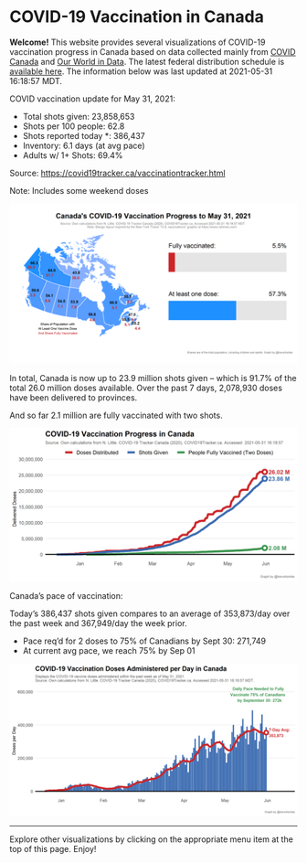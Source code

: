 COVID-19 Vaccination in Canada
==============================

**Welcome!** This website provides several visualizations of COVID-19
vaccination progress in Canada based on data collected mainly from
[COVID Canada](https://covid19tracker.ca/vaccinationtracker.html) and
[Our World in Data](https://ourworldindata.org/covid-vaccinations). The
latest federal distribution schedule is [available
here](https://www.canada.ca/en/public-health/services/diseases/2019-novel-coronavirus-infection/prevention-risks/covid-19-vaccine-treatment/vaccine-rollout.html).
The information below was last updated at 2021-05-31 16:18:57 MDT.

COVID vaccination update for May 31, 2021:

-   Total shots given: 23,858,653
-   Shots per 100 people: 62.8
-   Shots reported today \*: 386,437
-   Inventory: 6.1 days (at avg pace)
-   Adults w/ 1+ Shots: 69.4%

Source:
<a href="https://covid19tracker.ca/vaccinationtracker.html" class="uri">https://covid19tracker.ca/vaccinationtracker.html</a>

Note: Includes some weekend doses

![](Plots/plot_main.png)

In total, Canada is now up to 23.9 million shots given – which is 91.7%
of the total 26.0 million doses available. Over the past 7 days,
2,078,930 doses have been delivered to provinces.

And so far 2.1 million are fully vaccinated with two shots.

![](Plots/plot_total.png)

Canada’s pace of vaccination:

Today’s 386,437 shots given compares to an average of 353,873/day over
the past week and 367,949/day the week prior.

-   Pace req’d for 2 doses to 75% of Canadians by Sept 30: 271,749
-   At current avg pace, we reach 75% by Sep 01

![](Plots/pace_national.png)

------------------------------------------------------------------------

Explore other visualizations by clicking on the appropriate menu item at
the top of this page. Enjoy!
